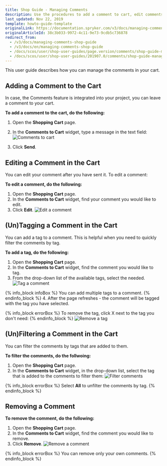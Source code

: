 ```yaml
---
title: Shop Guide - Managing Comments
description: Use the procedures to add a comment to cart, edit comments, add tags to comments to filter them by tags, and/or removed comments from the cart.
last_updated: Nov 22, 2019
template: howto-guide-template
originalLink: https://documentation.spryker.com/v3/docs/managing-comments-shop-guide
originalArticleId: 38c3b033-9972-4c11-9e73-9cdb5c736878
redirect_from:
  - /v3/docs/managing-comments-shop-guide
  - /v3/docs/en/managing-comments-shop-guide
  - /docs/scos/user/shop-user-guides/page.version/comments/shop-guide-managing-comments.html
  - /docs/scos/user/shop-user-guides/201907.0/comments/shop-guide-managing-comments.html
---
```


This user guide describes how you can manage the comments in your cart.

## Adding a Comment to the Cart

In case, the Comments feature is integrated into your project, you can leave a comment to your cart.

**To add a comment to the cart, do the following:**
1. Open the **Shopping Cart** page.
2. In the **Comments to Cart** widget, type a message in the text field:
![Comments to cart](https://spryker.s3.eu-central-1.amazonaws.com/docs/User+Guides/Shop+User+Guides/Comments/add-comment-to-cart.png)

3. Click **Send**.

## Editing a Comment in the Cart

You can edit your comment after you have sent it. To edit a comment:

**To edit a comment, do the following:**
1. Open the **Shopping Cart** page.
2. In the **Comments to Cart** widget, find your comment you would like to edit.
3. Click **Edit**.
![Edit a comment](https://spryker.s3.eu-central-1.amazonaws.com/docs/User+Guides/Shop+User+Guides/Comments/edit-comment-to-cart.png)

## (Un)Tagging a Comment in the Cart

You can add a tag to a comment. This is helpful when you need to quickly filter the comments by tag.

**To add a tag, do the following:**
1. Open the **Shopping Cart** page.
2. In the **Comments to Cart** widget, find the comment you would like to tag.
3. From the drop-down list of the available tags, select the needed.
![Tag a comment](https://spryker.s3.eu-central-1.amazonaws.com/docs/User+Guides/Shop+User+Guides/Comments/tag-comment.png)

{% info_block infoBox %}
You can add multiple tags to a comment.
{% endinfo_block %}
4. After the page refreshes - the comment will be tagged with the tag you have selected.

{% info_block errorBox %}
To remove the tag, click X next to the tag you don't need:
{% endinfo_block %}
![Remove a tag](https://spryker.s3.eu-central-1.amazonaws.com/docs/User+Guides/Shop+User+Guides/Comments/untag-comment.png)

## (Un)Filtering a Comment in the Cart

You can filter the comments by tags that are added to them.

**To filter the comments, do the follwoing:**

1. Open the **Shopping Cart** page.
2. In the **Comments to Cart** widget, in the drop-down list, select the tag that is added to the comments to filter them:
![Filter comments](https://spryker.s3.eu-central-1.amazonaws.com/docs/User+Guides/Shop+User+Guides/Comments/filter-comments.png)

{% info_block errorBox %}
Select **All** to unfilter the comments by tag.
{% endinfo_block %}

## Removing a Comment

**To remove the comment, do the following:**

1. Open the **Shopping Cart** page.
2. In the **Comments to Cart** widget, find the comment you would like to remove.
3. Click **Remove**.
![Remove a comment](https://spryker.s3.eu-central-1.amazonaws.com/docs/User+Guides/Shop+User+Guides/Comments/remove-comment.png)

{% info_block errorBox %}
You can remove only your own comments.
{% endinfo_block %}

<!-- Last review date: Aug 01, 2019 by Oksana Karasyova -->

